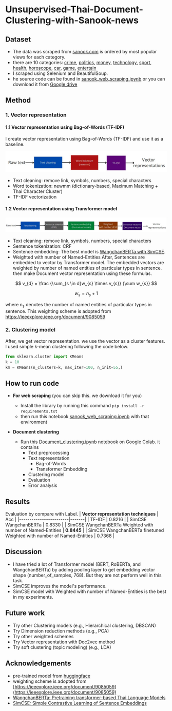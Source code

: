 
# Unsupervised-Thai-Document-Clustering-with-Sanook-news

## Dataset
* The data was scraped from [sanook.com](https://www.sanook.com/) is ordered by most popular views for each category. 
* there are 10 categories: [crime](https://www.sanook.com/news/tag/อาชญากรรม/),  [politics](https://www.sanook.com/news/tag/การเมือง/), [money](https://www.sanook.com/money/archive/), [technology](https://www.sanook.com/hitech/archive/), [sport](https://www.sanook.com/sport/archive/), [health](https://www.sanook.com/health/archive/), [horoscope](https://www.sanook.com/horoscope/archive/), [car](https://www.sanook.com/auto/archive/), [game](https://www.sanook.com/game/archive/), [entertain](https://www.sanook.com/news/archive/entertain/') 
* I scraped using Selenium and BeautifulSoup.
* he source code can be found in [sanook_web_scraping.ipynb](https://github.com/sorayutmild/Unsupervised-Thai-Document-Clustering-with-Sanook-news/blob/main/sanook_web_scraping.ipynb "sanook_web_scraping.ipynb") or you can download it from [Google drive](https://drive.google.com/drive/folders/14iCuSBW-Ia31dhJgOVGdd4XSSdqntmbh?usp=sharing)


## Method
### 1. Vector representation
#### 1.1 Vector representation using Bag-of-Words (TF-IDF) 
I create vector representation using Bag-of-Words (TF-IDF) and use it as a baseline.

<p align="center">
  <img src="https://github.com/sorayutmild/Unsupervised-Thai-Document-Clustering-with-Sanook-news/blob/main/img/tf_idf.jpg?raw=true" alt="Bag-of-Words"/>
</p>

* Text cleaning: remove link, symbols, numbers, special characters
* Word tokenization: newmm (dictionary-based, Maximum Matching + Thai Character Cluster)
* TF-IDF vectorization

#### 1.2 Vector representation using Transformer model
<p align="center">
  <img src="https://github.com/sorayutmild/Unsupervised-Thai-Document-Clustering-with-Sanook-news/blob/main/img/transformer.jpg?raw=true" alt="Transformer model"/>
</p>

* Text cleaning: remove link, symbols, numbers, special characters
* Sentence tokenization: CRF
* Sentence embedding: The best model is [WangchanBERTa with SimCSE](https://huggingface.co/mrp/simcse-model-wangchanberta).
* Weighted with number of Named-Entities
After, Sentences are embedded to vector by Transformer model. The embedded vectors are weighted by number of named entities of particular types in sentence. then make Document vector representation using these formulas.

$$
  v_{d} = \frac {\sum_{s \in d}w_{s} \times v_{s}} {\sum w_{s}}
$$ 

$$ w_{s} = n_{s} + 1$$

where  n<sub>s</sub> denotes the number of named entities of particular types in sentence.
This weighting scheme is adopted from https://ieeexplore.ieee.org/document/9085059

### 2. Clustering model
After, we get vector representation. we use the vector as a cluster features. 
I used simple k-mean clustering following the code below.
```python
from sklearn.cluster import KMeans
k = 10
km = KMeans(n_clusters=k, max_iter=100, n_init=55,)
```

## How to run code
* **For web scraping** (you can skip this. we download it for you)
	* Install the library by running this command ```pip install -r requirements.txt```
	* then run this notebook [sanook_web_scraping.ipynb](https://github.com/sorayutmild/Unsupervised-Thai-Document-Clustering-with-Sanook-news/blob/main/sanook_web_scraping.ipynb "sanook_web_scraping.ipynb") with that environment

* **Document clustering**
	*  Run this [Document_clustering.ipynb](https://github.com/sorayutmild/Unsupervised-Thai-Document-Clustering-with-Sanook-news/blob/main/Document_clustering.ipynb "Document_clustering.ipynb") notebook on Google Colab. 
it contains 
		* Text preprocessing
		* Text representation
			* Bag-of-Words
			* Transformer Embedding
		* Clustering model
		* Evaluation
		* Error analysis

## Results
Evaluation by compare with Label. 
| **Vector representation techniques** | Acc |
|------------------------|-------|
| TF-IDF | 0.8216 |
| SimCSE WangchanBERTa | 0.8330 |
| SimCSE WangchanBERTa Weighted with number of Named-Entities | **0.8445** |
| SimCSE WangchanBERTa finetuned Weighted with number of Named-Entities | 0.7368 |

## Discussion
* I have tried a lot of Transformer model (BERT, RoBERTa, and WangchanBERTa) by adding pooling layer to get embedding vector shape (number_of_samples, 768). But they are not perform well in this task.
* SimCSE improves the model's performance.
* SimCSE model with Weighted with number of Named-Entities is the best in my experiments.

## Future work
* Try other Clustering models (e.g., Hierarchical clustering, DBSCAN)
* Try Dimension reduction methods (e.g., PCA)
* Try other weighted schemes
* Try Vector representation with Doc2vec method
* Try soft clustering (topic modeling) (e.g., LDA)

## Acknowledgements
* pre-trained model from [huggingface](https://huggingface.co/mrp/simcse-model-wangchanberta)
*  weighting scheme is adopted from  [https://ieeexplore.ieee.org/document/9085059](https://ieeexplore.ieee.org/document/9085059)
* [WangchanBERTa: Pretraining transformer-based Thai Language Models](https://arxiv.org/abs/2101.09635)
* [SimCSE: Simple Contrastive Learning of Sentence Embeddings](https://arxiv.org/abs/2104.08821)